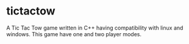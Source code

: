 # tictactow
A Tic Tac Tow game written in C++ having compatibility with linux and windows.
This game have one and two player modes.
